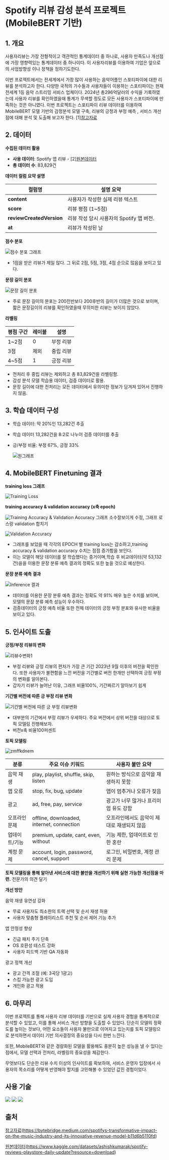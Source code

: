 #  Spotify 리뷰 감성 분석 프로젝트 (MobileBERT 기반)

## 1. 개요
사용자리뷰는 가장 전형적이고 객관적인 통계데이터 중 하나로, 사용자 만족도나 개선점에 가장 영향력있는 통계데이터 중 하나이다. 이 사용자리뷰를 이용하여 기업은  앞으로의 사업방향성 이나 정책을 정하기도한다. 

이번 프로젝트에서는 전세계에서 가장 많이 사용하는 음악어플인 스포티파이에 대한 리뷰를 분석하고자 한다. 다양한 국적의 가수들과 사용자들이 이용하는 스포티파이는 현재 전세계 1등 음악 스트리밍 서비스 업체이다. 2024년 총296억달러의 수익을 기록하였는데 사용자 리뷰를 확인하였을때 통계가 무색할 정도로 모든 사용자가 스포티파이에 만족하는 것은 아니였다. 이번 프로젝트는 스포티파이 리뷰 데이터를 이용하여 MobileBERT 모델 기반의 감정분석 모델 구축, 리뷰의 긍정과 부정 예측 , 서비스 개선점에 대해 분석 및 도출해 보고자 한다. [1][참고자료](https://bytebridge.medium.com/spotifys-transformative-impact-on-the-music-industry-and-its-innovative-revenue-model-b11d6b5110fd)



## 2. 데이터

**수집된 데이터 활용**

- **사용 데이터**: Spotify 앱 리뷰 - [2][원본데이터](https://www.kaggle.com/datasets/ashishkumarak/spotify-reviews-playstore-daily-update?resource=download)
- **총 데이터 수**: 83,829건
  
**데이터 컬럼 요약 설명**

| 컬럼명                   | 설명 요약 |
|------------------------|-----------|
| **content**             | 사용자가 작성한 실제 리뷰 텍스트 |
| **score**               | 리뷰 평점 (1~5점) |
| **reviewCreatedVersion**| 리뷰 작성 당시 사용자의 Spotify 앱 버전. |
| **at**                  | 리뷰가 작성된 날  |


 
 **점수 분포**
 
![점수 분포 그래프](https://github.com/user-attachments/assets/febc97d0-f45d-48e9-899f-2cc4d8538921)
- 1점을 받은 리뷰가 제일 많다. 그 뒤로 2점, 5점, 3점, 4점 순으로 많음을 보이고 있다.
  
**문장 길이 분포**

![문장 길이 분포](https://github.com/user-attachments/assets/51091394-527f-4d96-a5c8-2c64578b8257)
- 주로 문장 길이의 분포는 200전반보다 200후반의 길이가 더많은 것으로 보이며, 짧은 문장길이의 리뷰를 확인하였을때 무의미한 리뷰는 보이지 않았다.

  

**라벨링**

| 평점 구간 | 레이블 | 설명     |
| --------- | ------ | -------- |
| 1~2점     | 0      | 부정 리뷰 |
| 3점       | 제외   | 중립 리뷰 |
| 4~5점     | 1      | 긍정 리뷰 |


- 전처리 후 중립 리뷰는 제외하고 총 83,829건을 라벨링함.
- 감성 분석 모델 학습용 데이터, 검증 데이터로 활용.
- 문장 길이에 대한 전처리는 모든 데이터에서 유의미한 정보가 담겨져 있어서 진행하지 않음.

  
## 3. 학습 데이터 구성

- 학습 데이터: 약 20%인 13,282건 추출
- 학습 데이터 13,282건을 8:2로 나누어 검증 데이터를 추출
- 긍/부정 비율: 부정 67%, 긍정 33%  
  
  ![원그래프](https://github.com/user-attachments/assets/6b817043-11a7-4643-b333-a62c10519908)


## 4. MobileBERT Finetuning 결과

**training loss 그래프**

![Training Loss](https://github.com/user-attachments/assets/155e0aef-09b3-4ca8-88ef-d8b4f226691a)

**training accuracy & validation accuracy (x축 epoch)**

![Training Accuracy & Validation Accuracy](https://github.com/user-attachments/assets/b0026eb5-158e-44cd-892d-5265449c2f4e)
그래프 소수잘보이게 수정, 그래프 로스랑 validation 합치기

![Validation Accuracy](https://github.com/user-attachments/assets/b736a623-e1d0-44cc-917f-c3061a5fa4cc)

- 그래프를 보았을 때 각각의 EPOCH 별 training loss는 감소하고,training accuracy & validation accuracy 수치는 점점 증가함을 보인다. 
- 이는 모델이 해당 데이터를 잘 학습했다는 증거이며,학습 후 비교데이터(약 53,132건)을을 이용한 문장 분류 예측 결과의 정확도 또한 높을 것으로 예상한다.

**문장 분류 예측 결과**
  
![Inference 결과](https://github.com/user-attachments/assets/b0b63121-9188-4b68-b29d-4061ab658709)

-  데이터를 이용한 문장 분류 예측 결과는 정확도 약 91% 매우 높은 수치를 보이며, 모델의 문장 분류 예측 성능이 우수하다.
-  검증데이터의 긍정 예측 비율 또한 전체 데이터의 긍정 부정 분포와 유사한 비율을 보이고 있다.



## 5. 인사이트 도출



**긍정/부정 리뷰의 변화**
   
![리뷰수변화1](https://github.com/user-attachments/assets/77032baf-ee15-4d10-a1cb-d5206fbf8c02)  

- 부정 리뷰와 긍정 리뷰의 편차가 가장 큰 기간 2023년 9월 이후의 버전을 확인한다. 또한 사용자가 불편함을 느낀 버전을 기간별로 버전 한개만 선택하여 긍정 부정의 변화를 알아본다.
- 갑자기 리뷰가 늘어난 이유, 그래프 비율100%, 기간짜르기 알아보기 쉽게 

**기간별 버전에 따른 긍 부정 리뷰 변화**

![기간별 버전에 따른 긍 부정 리뷰변화](https://github.com/user-attachments/assets/a46233e3-3ebc-41cd-a255-982f8189fa98)

- 대부분의 기간에서 부정 리뷰가 우세하다. 주요 버전에서 상위 버전을 대상으로 토픽 모델링 진행해보자.
- 버전x축 비율100퍼센트 

**토픽 모델링**

![zmffkdnem](https://github.com/user-attachments/assets/ad4779b3-0aee-40ca-a2e7-dafe6c036519)

| 분류           | 주요 이슈 키워드                                         | 사용자 불만 요약                                 |
|----------------|----------------------------------------------------------|--------------------------------------------------|
| 음악 재생       | play, playlist, shuffle, skip, listen                    | 원하는 방식으로 음악을 재생하지 못함            |
| 앱 오류         | stop, fix, bug, update                                   | 앱이 멈추거나 오류가 잦음                        |
| 광고            | ad, free, pay, service                                   | 광고가 너무 많거나 프리미엄 유도 강함           |
| 오프라인 문제    | offline, downloaded, internet, connection               | 오프라인에서도 음악이 제대로 재생되지 않음      |
| 업데이트/기능   | premium, update, cant, even, without                    | 기능 제한, 업데이트로 인한 혼란                 |
| 계정 문제       | account, login, password, cancel, support               | 로그인, 비밀번호, 계정 관리 문제                |

**토픽 모델링을 통해 알아낸 서비스에 대한 불만을 개선하기 위해 실현 가능한 개선점을 마련.** 전문가의 의견 달기

**개선 방안**

음악 재생 유연성 강화  
- 무료 사용자도 최소한의 트랙 선택 및 순서 재생 허용  
- 사용자 맞춤형 플레이리스트 추천 및 순서 제어 기능 추가

앱 안정성 향상  
- 긴급 패치 주기 단축  
- OS 호환성 테스트 강화  
- 사용자 피드백 기반 QA 자동화

광고 정책 개선  
- 광고 간격 조절 (예: 3곡당 1광고)  
- 스킵 가능한 광고 도입  
- 개인화 광고 적용



## 6. 마무리

이번 프로젝트를 통해 사용자 리뷰 데이터를 기반으로 실제 사용자 경험을 통계적으로 분석할 수 있었고, 이를 통해 서비스 개선 방향을 도출할 수 있었다. 단순히 모델의 정확도를 높이는 것보다, 어떤 요소들이 사용자 불만으로 이어지고 있는지를 토픽 모델링으로 분석하면서 데이터 기반 의사결정의 중요성을 다시 한번 느낀다.

또한, MobileBERT와 같은 경량화된 모델을 활용해도 충분히 높은 성능을 낼 수 있다는 점에서, 모델 선택과 전처리, 라벨링의 중요성을 체감한다.

무엇보다도 단순한 리뷰 수치 이상의 인사이트를 확보하여, 서비스 운영자 입장에서 사용자의 목소리를 어떻게 반영해야 할지를 고민해볼 수 있었던 값진 경험이었다. 


## 사용 기술
<img src="https://img.shields.io/badge/pycharm-%23000000.svg?&style=for-the-badge&logo=pycharm&logoColor=white" />
<img src="https://img.shields.io/badge/spotify-%231ED760.svg?&style=for-the-badge&logo=spotify&logoColor=white" />
<img src="https://img.shields.io/badge/kaggle-%2320BEFF.svg?&style=for-the-badge&logo=kaggle&logoColor=white" />







##  출처



 [참고자료](참고자료)(https://bytebridge.medium.com/spotifys-transformative-impact-on-the-music-industry-and-its-innovative-revenue-model-b11d6b5110fd)

[원본데이터](원본데이터)(https://www.kaggle.com/datasets/ashishkumarak/spotify-reviews-playstore-daily-update?resource=download)





